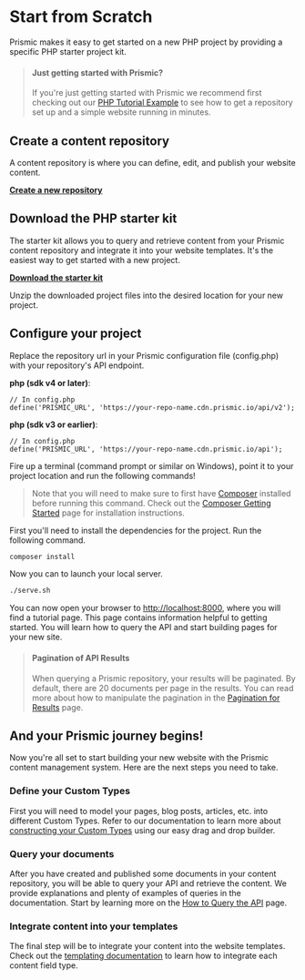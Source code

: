 # Start from Scratch

Prismic makes it easy to get started on a new PHP project by providing a specific PHP starter project kit.

> #### Just getting started with Prismic?
>
> If you're just getting started with Prismic we recommend first checking out our [PHP Tutorial Example](https://prismic.io/quickstart#?lang=php) to see how to get a repository set up and a simple website running in minutes.

## Create a content repository

A content repository is where you can define, edit, and publish your website content.

[**Create a new repository**](https://prismic.io/dashboard/new-repository/)

## Download the PHP starter kit

The starter kit allows you to query and retrieve content from your Prismic content repository and integrate it into your website templates. It's the easiest way to get started with a new project.

[**Download the starter kit**](https://github.com/prismicio/php-quickstart/archive/starter.zip)

Unzip the downloaded project files into the desired location for your new project.

## Configure your project

Replace the repository url in your Prismic configuration file (config.php) with your repository's API endpoint.

**php (sdk v4 or later)**:

```
// In config.php
define('PRISMIC_URL', 'https://your-repo-name.cdn.prismic.io/api/v2');
```

**php (sdk v3 or earlier)**:

```
// In config.php
define('PRISMIC_URL', 'https://your-repo-name.cdn.prismic.io/api');
```

Fire up a terminal (command prompt or similar on Windows), point it to your project location and run the following commands!

> Note that you will need to make sure to first have [Composer](https://getcomposer.org/) installed before running this command. Check out the [Composer Getting Started](https://getcomposer.org/doc/00-intro.md) page for installation instructions.

First you'll need to install the dependencies for the project. Run the following command.

```bash
composer install
```

Now you can to launch your local server.

```bash
./serve.sh
```

You can now open your browser to [http://localhost:8000](http://localhost:8000), where you will find a tutorial page. This page contains information helpful to getting started. You will learn how to query the API and start building pages for your new site.

> #### Pagination of API Results
>
> When querying a Prismic repository, your results will be paginated. By default, there are 20 documents per page in the results. You can read more about how to manipulate the pagination in the [Pagination for Results](./pagination-for-results-php.md) page.

## And your Prismic journey begins!

Now you're all set to start building your new website with the Prismic content management system. Here are the next steps you need to take.

### Define your Custom Types

First you will need to model your pages, blog posts, articles, etc. into different Custom Types. Refer to our documentation to learn more about [constructing your Custom Types](https://intercom.help/prismicio/content-modeling-and-custom-types) using our easy drag and drop builder.

### Query your documents

After you have created and published some documents in your content repository, you will be able to query your API and retrieve the content. We provide explanations and plenty of examples of queries in the documentation. Start by learning more on the [How to Query the API](./how-to-query-the-api-php.md) page.

### Integrate content into your templates

The final step will be to integrate your content into the website templates. Check out the [templating documentation](./the-response-object-php.md) to learn how to integrate each content field type.

